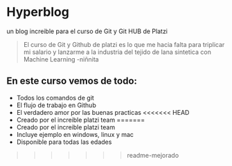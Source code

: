 # Hyperblog
un blog increible para el curso de Git y Git HUB de Platzi
> El curso de Git y Github de platzi es lo que me hacia falta para triplicar mi salario y lanzarme a la industria del tejido de lana sintetica con Machine Learning
>-niñnita

## En este curso vemos de todo:
* Todos los comandos de git
* El flujo de trabajo en Github
* El verdadero amor por las buenas practicas
<<<<<<< HEAD
* Creado por el increible platzi team
=======
* Creado por el increible platzi team
* Incluye ejemplo en windows, linux y mac
* Disponible para todas las edades
>>>>>>> readme-mejorado
